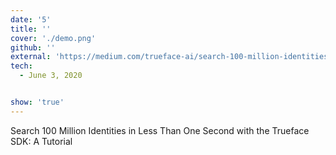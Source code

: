 ```yaml
---
date: '5'
title: ''
cover: './demo.png'
github: ''
external: 'https://medium.com/trueface-ai/search-100-million-identities-in-less-than-one-second-with-the-trueface-sdk-a-tutorial-98b1b95448a6'
tech:
  - June 3, 2020


show: 'true'
---
```


Search 100 Million Identities in Less Than One Second with the Trueface SDK: A Tutorial